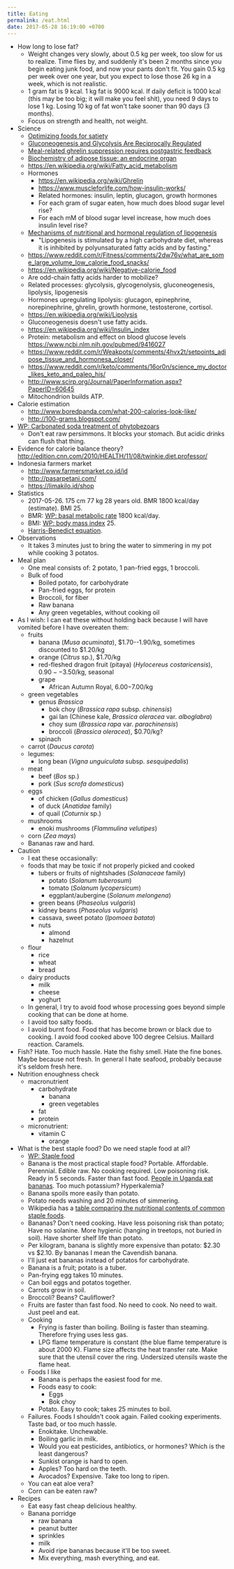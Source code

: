 ```yaml
---
title: Eating
permalink: /eat.html
date: 2017-05-28 16:19:00 +0700
---
```


- How long to lose fat?
    - Weight changes very slowly, about 0.5 kg per week, too slow for us to realize.
    Time flies by, and suddenly it's been 2 months since you begin eating junk food,
    and now your pants don't fit.
    You gain 0.5 kg per week over one year,
    but you expect to lose those 26 kg in a week,
    which is not realistic.
    - 1 gram fat is 9 kcal.
    1 kg fat is 9000 kcal.
    If daily deficit is 1000 kcal (this may be too big; it will make you feel shit),
    you need 9 days to lose 1 kg.
    Losing 10 kg of fat won't take sooner than 90 days (3 months).
    - Focus on strength and health, not weight.
- Science
    - [Optimizing foods for satiety](http://www.sciencedirect.com/science/article/pii/S0924224414002386)
    - [Gluconeogenesis and Glycolysis Are Reciprocally Regulated](https://www.ncbi.nlm.nih.gov/books/NBK22423/)
    - [Meal-related ghrelin suppression requires postgastric feedback](https://www.ncbi.nlm.nih.gov/pubmed/12810528)
    - [Biochemistry of adipose tissue: an endocrine organ](https://www.ncbi.nlm.nih.gov/pmc/articles/PMC3648822/)
    - https://en.wikipedia.org/wiki/Fatty_acid_metabolism
    - Hormones
        - https://en.wikipedia.org/wiki/Ghrelin
        - https://www.muscleforlife.com/how-insulin-works/
        - Related hormones:
        insulin, leptin, glucagon, growth hormones
        - For each gram of sugar eaten,
        how much does blood sugar level rise?
        - For each mM of blood sugar level increase,
        how much does insulin level rise?
    - [Mechanisms of nutritional and hormonal regulation of lipogenesis](https://www.ncbi.nlm.nih.gov/pmc/articles/PMC1083868/)
        - "Lipogenesis is stimulated by a high carbohydrate diet, whereas it is inhibited by polyunsaturated fatty acids and by fasting."
    - https://www.reddit.com/r/Fitness/comments/2dw76v/what_are_some_large_volume_low_calorie_food_snacks/
    - https://en.wikipedia.org/wiki/Negative-calorie_food
    - Are odd-chain fatty acids harder to mobilize?
    - Related processes:
    glycolysis, glycogenolysis, gluconeogenesis, lipolysis, lipogenesis
    - Hormones upregulating lipolysis:
    glucagon, epinephrine, norepinephrine, ghrelin, growth hormone, testosterone, cortisol.
    - https://en.wikipedia.org/wiki/Lipolysis
    - Gluconeogenesis doesn't use fatty acids.
    - https://en.wikipedia.org/wiki/Insulin_index
    - Protein: metabolism and effect on blood glucose levels
    https://www.ncbi.nlm.nih.gov/pubmed/9416027
    - https://www.reddit.com/r/Weakpots/comments/4hvx2t/setpoints_adipose_tissue_and_hormonesa_closer/
    - https://www.reddit.com/r/keto/comments/16or0n/science_my_doctor_likes_keto_and_paleo_his/
    - http://www.scirp.org/Journal/PaperInformation.aspx?PaperID=60645
    - Mitochondrion builds ATP.
- Calorie estimation
    - http://www.boredpanda.com/what-200-calories-look-like/
    - http://100-grams.blogspot.com/
- [WP: Carbonated soda treatment of phytobezoars](https://en.wikipedia.org/wiki/Carbonated_soda_treatment_of_phytobezoars)
    - Don't eat raw persimmons. It blocks your stomach. But acidic drinks can flush that thing.
- Evidence for calorie balance theory? http://edition.cnn.com/2010/HEALTH/11/08/twinkie.diet.professor/
- Indonesia farmers market
    - http://www.farmersmarket.co.id/id
    - http://pasarpetani.com/
    - https://limakilo.id/shop
- Statistics
    - 2017-05-26.
    175 cm 77 kg 28 years old.
    BMR 1800 kcal/day (estimate).
    BMI 25.
    - BMR: [WP: basal metabolic rate](https://en.wikipedia.org/wiki/Basal_metabolic_rate) 1800 kcal/day.
    - BMI: [WP: body mass index](https://en.wikipedia.org/wiki/Body_mass_index) 25.
    - [Harris-Benedict equation](https://en.wikipedia.org/wiki/Harris%E2%80%93Benedict_equation).
- Observations
    - It takes 3 minutes just to bring the water to simmering
    in my pot while cooking 3 potatos.
- Meal plan
    - One meal consists of: 2 potato, 1 pan-fried eggs, 1 broccoli.
    - Bulk of food
        - Boiled potato, for carbohydrate
        - Pan-fried eggs, for protein
        - Broccoli, for fiber
        - Raw banana
        - Any green vegetables, without cooking oil
- As I wish: I can eat these without holding back
because I will have vomited before
I have overeaten them:
    - fruits
        - banana (_Musa acuminata_), $1.70--1.90/kg, sometimes discounted to $1.20/kg
        - orange (_Citrus_ sp.), $1.70/kg
        - red-fleshed dragon fruit (pitaya) (_Hylocereus costaricensis_), $0.90--$3.50/kg, seasonal
        - grape
            - African Autumn Royal, $6.00-$7.00/kg
    - green vegetables
        - genus _Brassica_
            - bok choy (_Brassica rapa_ subsp. _chinensis_)
            - gai lan (Chinese kale, _Brassica oleracea_ var. _alboglabra_)
            - choy sum (_Brassica rapa_ var. _parachinensis_)
            - broccoli (_Brassica oleracea_), $0.70/kg?
        - spinach
    - carrot (_Daucus carota_)
    - legumes:
        - long bean (_Vigna unguiculata_ subsp. _sesquipedalis_)
    - meat
        - beef (_Bos_ sp.)
        - pork (_Sus scrofa domesticus_)
    - eggs
        - of chicken (_Gallus domesticus_)
        - of duck (_Anatidae_ family)
        - of quail (_Coturnix_ sp.)
    - mushrooms
        - enoki mushrooms (_Flammulina velutipes_)
    - corn (_Zea mays_)
    - Bananas raw and hard.
- Caution
    - I eat these occasionally:
    - foods that may be toxic if not properly picked and cooked
        - tubers or fruits of nightshades (_Solanaceae_ family)
            - potato (_Solanum tuberosum_)
            - tomato (_Solanum lycopersicum_)
            - eggplant/aubergine (_Solanum melongena_)
        - green beans (_Phaseolus vulgaris_)
        - kidney beans (_Phaseolus vulgaris_)
        - cassava, sweet potato (_Ipomoea batata_)
        - nuts
            - almond
            - hazelnut
    - flour
        - rice
        - wheat
        - bread
    - dairy products
        - milk
        - cheese
        - yoghurt
    - In general, I try to avoid food whose processing goes beyond
    simple cooking that can be done at home.
    - I avoid too salty foods.
    - I avoid burnt food.
    Food that has become brown or black due to cooking.
    I avoid food cooked above 100 degree Celsius.
    Maillard reaction.
    Caramels.
- Fish?
Hate.
Too much hassle.
Hate the fishy smell.
Hate the fine bones.
Maybe because not fresh.
In general I hate seafood,
probably because it's seldom fresh here.
- Nutrition enoughness check
    - macronutrient
        - carbohydrate
            - banana
            - green vegetables
        - fat
        - protein
    - micronutrient:
        - vitamin C
            - orange
- What is the best staple food? Do we need staple food at all?
    - [WP: Staple food](https://en.wikipedia.org/wiki/Staple_food)
    - Banana is the most practical staple food?
    Portable.
    Affordable.
    Perennial.
    Edible raw.
    No cooking required.
    Low poisoning risk.
    Ready in 5 seconds.
    Faster than fast food.
    [People in Uganda eat bananas](https://muzunguinkampala.wordpress.com/2013/03/08/food-food-food-learn-to-eat-the-ugandan-way/).
    Too much potassium?
    Hyperkalemia?
    - Banana spoils more easily than potato.
    - Potato needs washing and 20 minutes of simmering.
    - Wikipedia has a
    [table comparing the nutritional contents of common staple foods](https://en.wikipedia.org/wiki/Staple_food#Nutritional_content).
    - Bananas?
    Don't need cooking.
    Have less poisoning risk than potato;
    Have no solanine.
    More hygienic (hanging in treetops, not buried in soil).
    Have shorter shelf life than potato.
    - Per kilogram, banana is slightly more expensive than potato: $2.30 vs $2.10.
    By bananas I mean the Cavendish banana.
    - I'll just eat bananas instead of potatos for carbohydrate.
    - Banana is a fruit; potato is a tuber.
    - Pan-frying egg takes 10 minutes.
    - Can boil eggs and potatos together.
    - Carrots grow in soil.
    - Broccoli?
    Beans?
    Cauliflower?
    - Fruits are faster than fast food.
    No need to cook.
    No need to wait.
    Just peel and eat.
    - Cooking
        - Frying is faster than boiling.
        Boiling is faster than steaming.
        Therefore frying uses less gas.
        - LPG flame temperature is constant (the blue flame temperature is about 2000&nbsp;K).
        Flame size affects the heat transfer rate.
        Make sure that the utensil cover the ring.
        Undersized utensils waste the flame heat.
    - Foods I like
        - Banana is perhaps the easiest food for me.
        - Foods easy to cook:
            - Eggs
            - Bok choy
        - Potato. Easy to cook; takes 25 minutes to boil.
    - Failures. Foods I shouldn't cook again. Failed cooking experiments. Taste bad, or too much hassle.
        - Enokitake. Unchewable.
        - Boiling garlic in milk.
        - Would you eat pesticides, antibiotics, or hormones?
        Which is the least dangerous?
        - Sunkist orange is hard to open.
        - Apples? Too hard on the teeth.
        - Avocados? Expensive. Take too long to ripen.
    - You can eat aloe vera?
    - Corn can be eaten raw?
- Recipes
    - Eat easy fast cheap delicious healthy.
    - Banana porridge
        - raw banana
        - peanut butter
        - sprinkles
        - milk
        - Avoid ripe bananas because it'll be too sweet.
        - Mix everything, mash everything, and eat.
